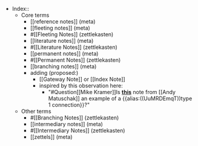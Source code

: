 - Index::
    - Core terms
        - [[reference notes]] (meta)
        - [[fleeting notes]] (meta)
        - #[[Fleeting Notes]] (zettlekasten)
        - [[literature notes]] (meta)
        - #[[Literature Notes]] (zettlekasten)
        - [[permanent notes]] (meta)
        - #[[Permanent Notes]] (zettlekasten)
        - [[branching notes]] (meta)
        - adding (proposed:)
            - [[Gateway Note]] or [[Index Note]]
            - inspired by this observation here:
                - "#Question[[Mike Kramer]]Is [**this**](https://notes.andymatuschak.org/%C2%A7Corporate_research_lab_practices) note from [[Andy Matuschak]] an example of a {{alias:((UuMRDEmqT))type 1 connection}}?"
    - Other terms
        - #[[Branching Notes]] (zettlekasten)
        - [[intermediary notes]] (meta)
        - #[[Intermediary Notes]] (zettlekasten)
        - [[zettels]] (meta)
